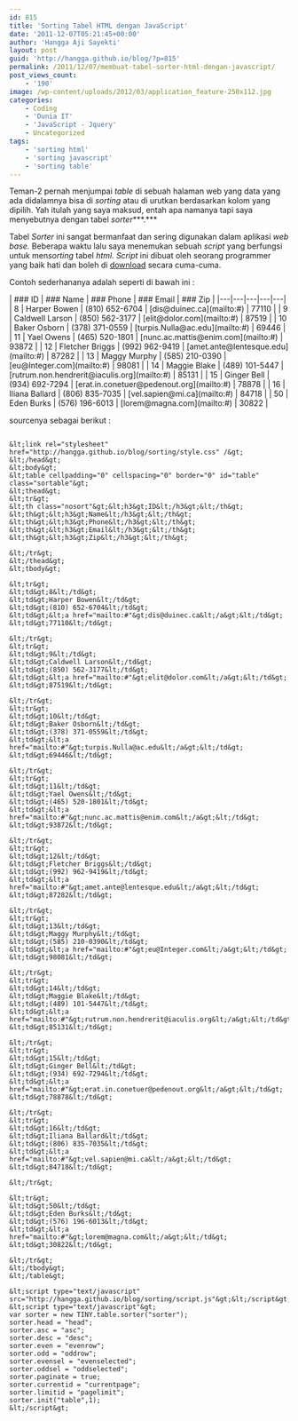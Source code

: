 ```yaml
---
id: 815
title: 'Sorting Tabel HTML dengan JavaScript'
date: '2011-12-07T05:21:45+00:00'
author: 'Hangga Aji Sayekti'
layout: post
guid: 'http://hangga.github.io/blog/?p=815'
permalink: /2011/12/07/membuat-tabel-sorter-html-dengan-javascript/
post_views_count:
    - '190'
image: /wp-content/uploads/2012/03/application_feature-250x112.jpg
categories:
    - Coding
    - 'Dunia IT'
    - 'JavaScript - Jquery'
    - Uncategorized
tags:
    - 'sorting html'
    - 'sorting javascript'
    - 'sorting table'
---
```


Teman-2 pernah menjumpai *table*  di sebuah halaman web yang data yang ada didalamnya bisa di *sorting* atau di urutkan berdasarkan kolom yang dipilih. Yah itulah yang saya maksud, entah apa namanya tapi saya menyebutnya dengan tabel *sorter****.***

Tabel *Sorter* ini sangat bermanfaat dan sering digunakan dalam aplikasi *web base.* Beberapa waktu lalu saya menemukan sebuah *script* yang berfungsi untuk men*sorting* tabel *html. Script* ini dibuat oleh seorang programmer yang baik hati dan boleh di [download](http://www.scriptiny.com/2009/03/table-sorter/) secara cuma-cuma.

Contoh sederhananya adalah seperti di bawah ini :

<link href="http://hangga.github.io/blog/sorting/style.css" rel="stylesheet"></link>| ### ID | ### Name | ### Phone | ### Email | ### Zip |
|---|---|---|---|---|
| 8 | Harper Bowen | (810) 652-6704 | [dis@duinec.ca](mailto:#) | 77110 |
| 9 | Caldwell Larson | (850) 562-3177 | [elit@dolor.com](mailto:#) | 87519 |
| 10 | Baker Osborn | (378) 371-0559 | [turpis.Nulla@ac.edu](mailto:#) | 69446 |
| 11 | Yael Owens | (465) 520-1801 | [nunc.ac.mattis@enim.com](mailto:#) | 93872 |
| 12 | Fletcher Briggs | (992) 962-9419 | [amet.ante@lentesque.edu](mailto:#) | 87282 |
| 13 | Maggy Murphy | (585) 210-0390 | [eu@Integer.com](mailto:#) | 98081 |
| 14 | Maggie Blake | (489) 101-5447 | [rutrum.non.hendrerit@iaculis.org](mailto:#) | 85131 |
| 15 | Ginger Bell | (934) 692-7294 | [erat.in.conetuer@pedenout.org](mailto:#) | 78878 |
| 16 | Iliana Ballard | (806) 835-7035 | [vel.sapien@mi.ca](mailto:#) | 84718 |
| 50 | Eden Burks | (576) 196-6013 | [lorem@magna.com](mailto:#) | 30822 |

<script src="http://hangga.github.io/blog/sorting/script.js" type="text/javascript"></script>  
<script type="text/javascript">// <![CDATA[
		var sorter = new TINY.table.sorter("sorter");
			sorter.head = "head";
			sorter.asc = "asc";
			sorter.desc = "desc";
			sorter.even = "evenrow";
			sorter.odd = "oddrow";
			sorter.evensel = "evenselected";
			sorter.oddsel = "oddselected";
			sorter.paginate = true;
			sorter.currentid = "currentpage";
			sorter.limitid = "pagelimit";
			sorter.init("table",1);

// ]]></script>  
sourcenya sebagai berikut :

```

&lt;link rel="stylesheet" href="http://hangga.github.io/blog/sorting/style.css" /&gt;
&lt;/head&gt;
&lt;body&gt;
&lt;table cellpadding="0" cellspacing="0" border="0" id="table" class="sortable"&gt;
&lt;thead&gt;
&lt;tr&gt;
&lt;th class="nosort"&gt;&lt;h3&gt;ID&lt;/h3&gt;&lt;/th&gt;
&lt;th&gt;&lt;h3&gt;Name&lt;/h3&gt;&lt;/th&gt;
&lt;th&gt;&lt;h3&gt;Phone&lt;/h3&gt;&lt;/th&gt;
&lt;th&gt;&lt;h3&gt;Email&lt;/h3&gt;&lt;/th&gt;
&lt;th&gt;&lt;h3&gt;Zip&lt;/h3&gt;&lt;/th&gt;

&lt;/tr&gt;
&lt;/thead&gt;
&lt;tbody&gt;

&lt;tr&gt;
&lt;td&gt;8&lt;/td&gt;
&lt;td&gt;Harper Bowen&lt;/td&gt;
&lt;td&gt;(810) 652-6704&lt;/td&gt;
&lt;td&gt;&lt;a href="mailto:#"&gt;dis@duinec.ca&lt;/a&gt;&lt;/td&gt;
&lt;td&gt;77110&lt;/td&gt;

&lt;/tr&gt;
&lt;tr&gt;
&lt;td&gt;9&lt;/td&gt;
&lt;td&gt;Caldwell Larson&lt;/td&gt;
&lt;td&gt;(850) 562-3177&lt;/td&gt;
&lt;td&gt;&lt;a href="mailto:#"&gt;elit@dolor.com&lt;/a&gt;&lt;/td&gt;
&lt;td&gt;87519&lt;/td&gt;

&lt;/tr&gt;
&lt;tr&gt;
&lt;td&gt;10&lt;/td&gt;
&lt;td&gt;Baker Osborn&lt;/td&gt;
&lt;td&gt;(378) 371-0559&lt;/td&gt;
&lt;td&gt;&lt;a href="mailto:#"&gt;turpis.Nulla@ac.edu&lt;/a&gt;&lt;/td&gt;
&lt;td&gt;69446&lt;/td&gt;

&lt;/tr&gt;
&lt;tr&gt;
&lt;td&gt;11&lt;/td&gt;
&lt;td&gt;Yael Owens&lt;/td&gt;
&lt;td&gt;(465) 520-1801&lt;/td&gt;
&lt;td&gt;&lt;a href="mailto:#"&gt;nunc.ac.mattis@enim.com&lt;/a&gt;&lt;/td&gt;
&lt;td&gt;93872&lt;/td&gt;

&lt;/tr&gt;
&lt;tr&gt;
&lt;td&gt;12&lt;/td&gt;
&lt;td&gt;Fletcher Briggs&lt;/td&gt;
&lt;td&gt;(992) 962-9419&lt;/td&gt;
&lt;td&gt;&lt;a href="mailto:#"&gt;amet.ante@lentesque.edu&lt;/a&gt;&lt;/td&gt;
&lt;td&gt;87282&lt;/td&gt;

&lt;/tr&gt;
&lt;tr&gt;
&lt;td&gt;13&lt;/td&gt;
&lt;td&gt;Maggy Murphy&lt;/td&gt;
&lt;td&gt;(585) 210-0390&lt;/td&gt;
&lt;td&gt;&lt;a href="mailto:#"&gt;eu@Integer.com&lt;/a&gt;&lt;/td&gt;
&lt;td&gt;98081&lt;/td&gt;

&lt;/tr&gt;
&lt;tr&gt;
&lt;td&gt;14&lt;/td&gt;
&lt;td&gt;Maggie Blake&lt;/td&gt;
&lt;td&gt;(489) 101-5447&lt;/td&gt;
&lt;td&gt;&lt;a href="mailto:#"&gt;rutrum.non.hendrerit@iaculis.org&lt;/a&gt;&lt;/td&gt;
&lt;td&gt;85131&lt;/td&gt;

&lt;/tr&gt;
&lt;tr&gt;
&lt;td&gt;15&lt;/td&gt;
&lt;td&gt;Ginger Bell&lt;/td&gt;
&lt;td&gt;(934) 692-7294&lt;/td&gt;
&lt;td&gt;&lt;a href="mailto:#"&gt;erat.in.conetuer@pedenout.org&lt;/a&gt;&lt;/td&gt;
&lt;td&gt;78878&lt;/td&gt;

&lt;/tr&gt;
&lt;tr&gt;
&lt;td&gt;16&lt;/td&gt;
&lt;td&gt;Iliana Ballard&lt;/td&gt;
&lt;td&gt;(806) 835-7035&lt;/td&gt;
&lt;td&gt;&lt;a href="mailto:#"&gt;vel.sapien@mi.ca&lt;/a&gt;&lt;/td&gt;
&lt;td&gt;84718&lt;/td&gt;

&lt;/tr&gt;

&lt;tr&gt;
&lt;td&gt;50&lt;/td&gt;
&lt;td&gt;Eden Burks&lt;/td&gt;
&lt;td&gt;(576) 196-6013&lt;/td&gt;
&lt;td&gt;&lt;a href="mailto:#"&gt;lorem@magna.com&lt;/a&gt;&lt;/td&gt;
&lt;td&gt;30822&lt;/td&gt;

&lt;/tr&gt;
&lt;/tbody&gt;
&lt;/table&gt;

&lt;script type="text/javascript" src="http://hangga.github.io/blog/sorting/script.js"&gt;&lt;/script&gt;
&lt;script type="text/javascript"&gt;
var sorter = new TINY.table.sorter("sorter");
sorter.head = "head";
sorter.asc = "asc";
sorter.desc = "desc";
sorter.even = "evenrow";
sorter.odd = "oddrow";
sorter.evensel = "evenselected";
sorter.oddsel = "oddselected";
sorter.paginate = true;
sorter.currentid = "currentpage";
sorter.limitid = "pagelimit";
sorter.init("table",1);
&lt;/script&gt;
```
